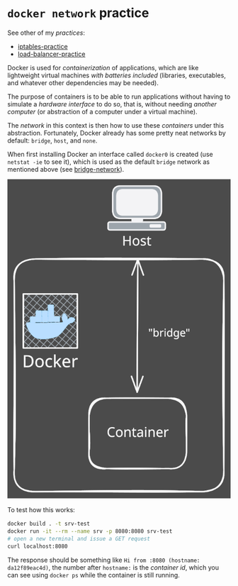 # `docker network` practice

See other of my *practices*:
- [iptables-practice](https://github.com/MoXcz/iptables-practice)
- [load-balancer-practice](https://github.com/MoXcz/load-balancer-practice)

Docker is used for *containerization* of applications, which are like lightweight virtual machines *with batteries included* (libraries, executables, and whatever other dependencies may be needed).

The purpose of containers is to be able to run applications without having to simulate a *hardware interface* to do so, that is, without needing *another computer* (or abstraction of a computer under a virtual machine).

The *network* in this context is then how to use these *containers* under this abstraction. Fortunately, Docker already has some pretty neat networks by default: `bridge`, `host`, and `none`.

When first installing Docker an interface called `docker0` is created (use `netstat -ie` to see it), which is used as the default `bridge` network as mentioned above (see [bridge-network](./bridge-network.md)).

![](./img/docker-bridge.svg)

To test how this works:

```sh
docker build . -t srv-test
docker run -it --rm --name srv -p 8080:8080 srv-test
# open a new terminal and issue a GET request
curl localhost:8080
```

The response should be something like `Hi from :8080 (hostname: da12f89eac4d)`, the number after `hostname:` is the *container id*, which you can see using `docker ps` while the container is still running.

